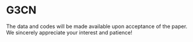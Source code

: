 # G3CN

The data and codes will be made available upon acceptance of the paper. We sincerely appreciate your interest and patience!
